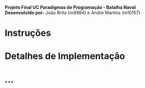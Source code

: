 **Projeto Final UC Paradigmas de Programação - Batalha Naval**
**Desenvolvido por:** João Brito (m9984) e André Martins (m10157)

# Instruções

# Detalhes de Implementação

# ...